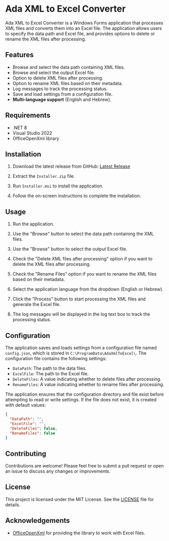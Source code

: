 # Ada XML to Excel Converter

Ada XML to Excel Converter is a Windows Forms application that processes XML files and converts them into an Excel file. The application allows users to specify the data path and Excel file, and provides options to delete or rename the XML files after processing.

## Features

- Browse and select the data path containing XML files.
- Browse and select the output Excel file.
- Option to delete XML files after processing.
- Option to rename XML files based on their metadata.
- Log messages to track the processing status.
- Save and load settings from a configuration file.
- **Multi-language support** (English and Hebrew).

## Requirements

- .NET 8
- Visual Studio 2022
- OfficeOpenXml library

## Installation

1. Download the latest release from GitHub: [Latest Release](https://github.com/yrabl/IndexFileParsing/releases/latest)

2. Extract the `Installer.zip` file.

3. Run `Installer.msi` to install the application.

4. Follow the on-screen instructions to complete the installation.

## Usage

1. Run the application.

2. Use the "Browse" button to select the data path containing the XML files.

3. Use the "Browse" button to select the output Excel file.

4. Check the "Delete XML files after processing" option if you want to delete the XML files after processing.

5. Check the "Rename Files" option if you want to rename the XML files based on their metadata.

6. Select the application language from the dropdown (English or Hebrew).

7. Click the "Process" button to start processing the XML files and generate the Excel file.

8. The log messages will be displayed in the log text box to track the processing status.

## Configuration

The application saves and loads settings from a configuration file named `config.json`, which is stored in `C:\ProgramData\AdaXmlToExcel\`. The configuration file contains the following settings:

- `DataPath`: The path to the data files.
- `ExcelFile`: The path to the Excel file.
- `DeleteFiles`: A value indicating whether to delete files after processing.
- `RenameFiles`: A value indicating whether to rename files after processing.


The application ensures that the configuration directory and file exist before attempting to read or write settings. If the file does not exist, it is created with default values:

```json
{
  "DataPath": "",
  "ExcelFile": "",
  "DeleteFiles": false,
  "RenameFiles": false
}
```

## Contributing

Contributions are welcome! Please feel free to submit a pull request or open an issue to discuss any changes or improvements.

## License

This project is licensed under the MIT License. See the [LICENSE](LICENSE) file for details.

## Acknowledgements

- [OfficeOpenXml](https://github.com/EPPlusSoftware/EPPlus) for providing the library to work with Excel files.
